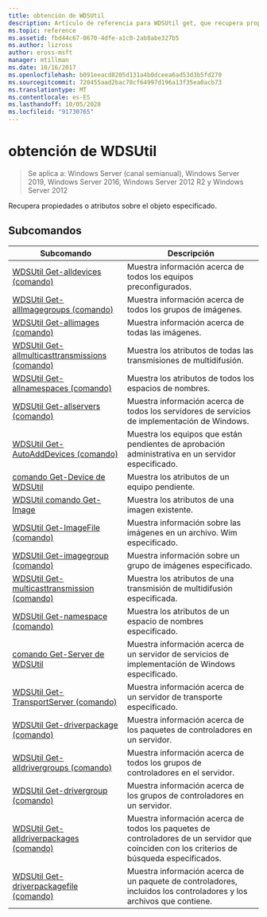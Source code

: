 ```yaml
---
title: obtención de WDSUtil
description: Artículo de referencia para WDSUtil get, que recupera propiedades o atributos sobre el objeto especificado.
ms.topic: reference
ms.assetid: fbd44c67-0670-4dfe-a1c0-2ab8abe327b5
ms.author: lizross
author: eross-msft
manager: mtillman
ms.date: 10/16/2017
ms.openlocfilehash: b091eeacd8205d131a4b0dceea6ad53d3b5fd270
ms.sourcegitcommit: 720455aad2bac78cf64997d196a13f35ea0acb73
ms.translationtype: MT
ms.contentlocale: es-ES
ms.lasthandoff: 10/05/2020
ms.locfileid: "91730765"
---
```

# <a name="wdsutil-get"></a>obtención de WDSUtil

> Se aplica a: Windows Server (canal semianual), Windows Server 2019, Windows Server 2016, Windows Server 2012 R2 y Windows Server 2012

Recupera propiedades o atributos sobre el objeto especificado.

## <a name="subcommands"></a>Subcomandos
|Subcomando|Descripción|
|-------|--------|
|[WDSUtil Get-alldevices (comando)](wdsutil-get-alldevices.md)|Muestra información acerca de todos los equipos preconfigurados.|
|[WDSUtil Get-allImagegroups (comando)](wdsutil-get-allimagegroups.md)|Muestra información acerca de todos los grupos de imágenes.|
|[WDSUtil Get-allimages (comando)](wdsutil-get-allimages.md)|Muestra información acerca de todas las imágenes.|
|[WDSUtil Get-allmulticasttransmissions (comando)](wdsutil-get-allmulticasttransmissions.md)|Muestra los atributos de todas las transmisiones de multidifusión.|
|[WDSUtil Get-allnamespaces (comando)](wdsutil-get-allnamespaces.md)|Muestra los atributos de todos los espacios de nombres.|
|[WDSUtil Get-allservers (comando)](wdsutil-get-allservers.md)|Muestra información acerca de todos los servidores de servicios de implementación de Windows.|
|[WDSUtil Get-AutoAddDevices (comando)](wdsutil-get-autoadddevices.md)|Muestra los equipos que están pendientes de aprobación administrativa en un servidor especificado.|
|[comando Get-Device de WDSUtil](wdsutil-get-device.md)|Muestra los atributos de un equipo pendiente.|
|[WDSUtil comando Get-Image](wdsutil-get-image.md)|Muestra los atributos de una imagen existente.|
|[WDSUtil Get-ImageFile (comando)](wdsutil-get-imagefile.md)|Muestra información sobre las imágenes en un archivo. Wim especificado.|
|[WDSUtil Get-imagegroup (comando)](wdsutil-get-imagegroup.md)|Muestra información sobre un grupo de imágenes especificado.|
|[WDSUtil Get-multicasttransmission (comando)](wdsutil-get-multicasttransmission.md)|Muestra los atributos de una transmisión de multidifusión especificada.|
|[WDSUtil Get-namespace (comando)](wdsutil-get-namespace.md)|Muestra los atributos de un espacio de nombres especificado.|
|[comando Get-Server de WDSUtil](wdsutil-get-server.md)|Muestra información acerca de un servidor de servicios de implementación de Windows especificado.|
|[WDSUtil Get-TransportServer (comando)](wdsutil-get-transportserver.md)|Muestra información acerca de un servidor de transporte especificado.|
|[WDSUtil Get-driverpackage (comando)](wdsutil-get-driverpackage.md)|Muestra información acerca de los paquetes de controladores en un servidor.|
|[WDSUtil Get-alldrivergroups (comando)](wdsutil-get-alldrivergroups.md)|Muestra información acerca de todos los grupos de controladores en el servidor.|
|[WDSUtil Get-drivergroup (comando)](wdsutil-get-drivergroup.md)|Muestra información acerca de los grupos de controladores en un servidor.|
|[WDSUtil Get-alldriverpackages (comando)](wdsutil-get-alldriverpackages.md)|Muestra información acerca de todos los paquetes de controladores de un servidor que coinciden con los criterios de búsqueda especificados.|
|[WDSUtil Get-driverpackagefile (comando)](wdsutil-get-driverpackagefile.md)|Muestra información acerca de un paquete de controladores, incluidos los controladores y los archivos que contiene.|
